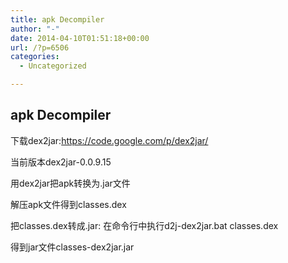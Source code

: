 ```yaml
---
title: apk Decompiler
author: "-"
date: 2014-04-10T01:51:18+00:00
url: /?p=6506
categories:
  - Uncategorized

---
```

## apk Decompiler
下载dex2jar:https://code.google.com/p/dex2jar/

当前版本dex2jar-0.0.9.15

用dex2jar把apk转换为.jar文件

解压apk文件得到classes.dex

把classes.dex转成.jar: 在命令行中执行d2j-dex2jar.bat classes.dex

得到jar文件classes-dex2jar.jar

